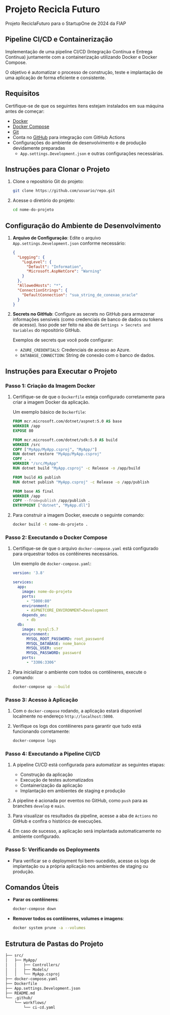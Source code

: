 # Projeto Recicla Futuro
Projeto ReciclaFuturo para o StartupOne de 2024 da FIAP

## Pipeline CI/CD e Containerização

Implementação de uma pipeline CI/CD (Integração Contínua e Entrega Contínua) juntamente com a containerização utilizando Docker e Docker Compose.

O objetivo é automatizar o processo de construção, teste e implantação de uma aplicação de forma eficiente e consistente.

## Requisitos

Certifique-se de que os seguintes itens estejam instalados em sua máquina antes de começar:

- [Docker](https://www.docker.com/get-started)
- [Docker Compose](https://docs.docker.com/compose/install/)
- [Git](https://git-scm.com/)
- Conta no [GitHub](https://github.com/) para integração com GitHub Actions
- Configurações do ambiente de desenvolvimento e de produção devidamente preparadas
    - `App.settings.Development.json` e outras configurações necessárias.

## Instruções para Clonar o Projeto

1. Clone o repositório Git do projeto:

    ```bash
    git clone https://github.com/usuario/repo.git
    ```

2. Acesse o diretório do projeto:

    ```bash
    cd nome-do-projeto
    ```

## Configuração do Ambiente de Desenvolvimento

1. **Arquivo de Configuração**: Edite o arquivo `App.settings.Development.json` conforme necessário:

    ```json
    {
      "Logging": {
        "LogLevel": {
          "Default": "Information",
          "Microsoft.AspNetCore": "Warning"
        }
      },
      "AllowedHosts": "*",
      "ConnectionStrings": {
        "DefaultConnection": "sua_string_de_conexao_oracle"
      }
    }
    ```

2. **Secrets no GitHub**: Configure as secrets no GitHub para armazenar informações sensíveis (como credenciais de banco de dados ou tokens de acesso). Isso pode ser feito na aba de `Settings > Secrets and Variables` do repositório GitHub.

   Exemplos de secrets que você pode configurar:

    - `AZURE_CREDENTIALS`: Credenciais de acesso ao Azure.
    - `DATABASE_CONNECTION`: String de conexão com o banco de dados.

## Instruções para Executar o Projeto

### Passo 1: Criação da Imagem Docker

1. Certifique-se de que o `Dockerfile` esteja configurado corretamente para criar a imagem Docker da aplicação.

   Um exemplo básico de `Dockerfile`:
    ```dockerfile
    FROM mcr.microsoft.com/dotnet/aspnet:5.0 AS base
    WORKDIR /app
    EXPOSE 80

    FROM mcr.microsoft.com/dotnet/sdk:5.0 AS build
    WORKDIR /src
    COPY ["MyApp/MyApp.csproj", "MyApp/"]
    RUN dotnet restore "MyApp/MyApp.csproj"
    COPY . .
    WORKDIR "/src/MyApp"
    RUN dotnet build "MyApp.csproj" -c Release -o /app/build

    FROM build AS publish
    RUN dotnet publish "MyApp.csproj" -c Release -o /app/publish

    FROM base AS final
    WORKDIR /app
    COPY --from=publish /app/publish .
    ENTRYPOINT ["dotnet", "MyApp.dll"]
    ```

2. Para construir a imagem Docker, execute o seguinte comando:

    ```bash
    docker build -t nome-do-projeto .
    ```

### Passo 2: Executando o Docker Compose

1. Certifique-se de que o arquivo `docker-compose.yaml` está configurado para orquestrar todos os contêineres necessários.

   Um exemplo de `docker-compose.yaml`:
    ```yaml
    version: '3.8'

    services:
      app:
        image: nome-do-projeto
        ports:
          - "5000:80"
        environment:
          - ASPNETCORE_ENVIRONMENT=Development
        depends_on:
          - db
      db:
        image: mysql:5.7
        environment:
          MYSQL_ROOT_PASSWORD: root_password
          MYSQL_DATABASE: nome_banco
          MYSQL_USER: user
          MYSQL_PASSWORD: password
        ports:
          - "3306:3306"
    ```

2. Para inicializar o ambiente com todos os contêineres, execute o comando:

    ```bash
    docker-compose up --build
    ```

### Passo 3: Acesso à Aplicação

1. Com o `docker-compose` rodando, a aplicação estará disponível localmente no endereço `http://localhost:5000`.
2. Verifique os logs dos contêineres para garantir que tudo está funcionando corretamente:

    ```bash
    docker-compose logs
    ```

### Passo 4: Executando a Pipeline CI/CD

1. A pipeline CI/CD está configurada para automatizar as seguintes etapas:
    - Construção da aplicação
    - Execução de testes automatizados
    - Containerização da aplicação
    - Implantação em ambientes de staging e produção

2. A pipeline é acionada por eventos no GitHub, como `push` para as branches `develop` e `main`.

3. Para visualizar os resultados da pipeline, acesse a aba de `Actions` no GitHub e confira o histórico de execuções.

4. Em caso de sucesso, a aplicação será implantada automaticamente no ambiente configurado.

### Passo 5: Verificando os Deployments

- Para verificar se o deployment foi bem-sucedido, acesse os logs de implantação ou a própria aplicação nos ambientes de staging ou produção.

## Comandos Úteis

- **Parar os contêineres**:
    ```bash
    docker-compose down
    ```

- **Remover todos os contêineres, volumes e imagens**:
    ```bash
    docker system prune -a --volumes
    ```

## Estrutura de Pastas do Projeto 

```bash
├── src/
│   ├── MyApp/
│   │   ├── Controllers/
│   │   ├── Models/
│   │   └── MyApp.csproj
├── docker-compose.yaml
├── Dockerfile
├── App.settings.Development.json
├── README.md
└── .github/
    └── workflows/
        └── ci-cd.yaml
